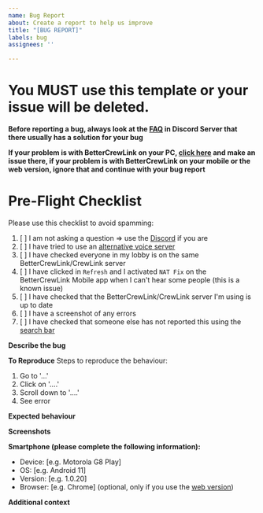 ```yaml
---
name: Bug Report
about: Create a report to help us improve
title: "[BUG REPORT]"
labels: bug
assignees: ''

---
```


# You MUST use this template or your issue will be deleted.

**Before reporting a bug, always look at the [FAQ](https://discord.gg/qDqTzvj4SH) in Discord Server that there usually has a solution for your bug**

**If your problem is with BetterCrewLink on your PC, [click here](https://github.com/OhMyGuus/BetterCrewLink/issues) and make an issue there, if your problem is with BetterCrewLink on your mobile or the web version, ignore that and continue with your bug report**

# Pre-Flight Checklist
Please use this checklist to avoid spamming:

1. [ ] I am not asking a question => use the [Discord](https://discord.gg/qDqTzvj4SH) if you are
2. [ ] I have tried to use an [alternative voice server](https://bettercrewl.ink/)
3. [ ] I have checked everyone in my lobby is on the same BetterCrewLink/CrewLink server
4. [ ] I have clicked in `Refresh` and I activated `NAT Fix` on the BetterCrewLink Mobile app when I can't hear some people (this is a known issue)
5. [ ] I have checked that the BetterCrewLink/CrewLink server I'm using is up to date
6. [ ] I have a screenshot of any errors
7. [ ] I have checked that someone else has not reported this using the [search bar](https://github.com/OhMyGuus/BetterCrewlink-mobile/issues?q=is%3Aissue)

**Describe the bug**
<!-- A clear and concise description of what the bug is. -->

**To Reproduce**
Steps to reproduce the behaviour:
1. Go to '...'
2. Click on '....'
3. Scroll down to '....'
4. See error

**Expected behaviour**
<!-- A clear and concise description of what you expected to happen. -->

**Screenshots**
<!-- If applicable, add screenshots to help explain your problem. -->

**Smartphone (please complete the following information):**
 - Device: [e.g. Motorola G8 Play]
 - OS: [e.g. Android 11]
 - Version: [e.g. 1.0.20]
 - Browser: [e.g. Chrome] (optional, only if you use the [web version](https://web.bettercrewl.ink/))

**Additional context**
<!-- Add any other context about the problem here. -->
